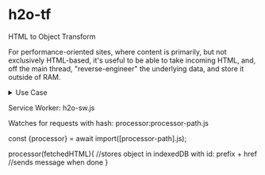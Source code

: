 # h2o-tf

HTML to Object Transform

For performance-oriented sites, where content is primarily, but not exclusively HTML-based, 
it's useful to be able to take incoming HTML, and, off the main thread, "reverse-engineer" the underlying
data, and store it outside of RAM.

<details>
    <summary>Use Case</summary>

We may want the server to render an initial list of items in format that is fast and SEO-friendly. I.e. just send HTML to the browser. If the content is particularly large, perhaps only a portion can be displayed, the rest hidden via styling. Assume the total DOM tree(displayed and hidden) has, embedded in it, all the needed data for a richer view. Once the necessary dependencies needed to generate this richer view are downloaded, containing some expensive renderer (tree, chart, or grid, etc), we can then pass the Plain Old JavaScript Object (POJO) to the fancy renderer.


</details>

Service Worker:  h2o-sw.js

Watches for requests with hash: processor:processor-path.js

const {processor} = await import([processor-path].js);

processor(fetchedHTML){
    //stores object in indexedDB with id:  prefix + href 
    //sends message when done
}

<h2o-lilies fetch href="..."></h2o-lilies> 
